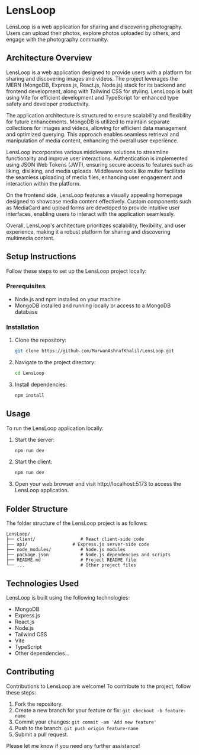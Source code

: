 # LensLoop

LensLoop is a web application for sharing and discovering photography. Users can upload their photos, explore photos uploaded by others, and engage with the photography community.



## Architecture Overview

LensLoop is a web application designed to provide users with a platform for sharing and discovering images and videos. The project leverages the MERN (MongoDB, Express.js, React.js, Node.js) stack for its backend and frontend development, along with Tailwind CSS for styling. LensLoop is built using Vite for efficient development and TypeScript for enhanced type safety and developer productivity.

The application architecture is structured to ensure scalability and flexibility for future enhancements. MongoDB is utilized to maintain separate collections for images and videos, allowing for efficient data management and optimized querying. This approach enables seamless retrieval and manipulation of media content, enhancing the overall user experience.

LensLoop incorporates various middleware solutions to streamline functionality and improve user interactions. Authentication is implemented using JSON Web Tokens (JWT), ensuring secure access to features such as liking, disliking, and media uploads. Middleware tools like multer facilitate the seamless uploading of media files, enhancing user engagement and interaction within the platform.

On the frontend side, LensLoop features a visually appealing homepage designed to showcase media content effectively. Custom components such as MediaCard and upload forms are developed to provide intuitive user interfaces, enabling users to interact with the application seamlessly.

Overall, LensLoop's architecture prioritizes scalability, flexibility, and user experience, making it a robust platform for sharing and discovering multimedia content.

## Setup Instructions

Follow these steps to set up the LensLoop project locally:

### Prerequisites

- Node.js and npm installed on your machine
- MongoDB installed and running locally or access to a MongoDB database

### Installation

1. Clone the repository:

   ```bash
   git clone https://github.com/MarwanAshrafKhalil/LensLoop.git
   ```

2. Navigate to the project directory:

   ```bash
   cd LensLoop
   ```

3. Install dependencies:

   ```bash
   npm install
   ```

## Usage

To run the LensLoop application locally:

1. Start the server:

   ```bash
   npm run dev
   ```

2. Start the client:

   ```bash
   npm run dev
   ```

3. Open your web browser and visit http://localhost:5173 to access the LensLoop application.

## Folder Structure

The folder structure of the LensLoop project is as follows:

```
LensLoop/
├── client/                 # React client-side code
├── api/                 # Express.js server-side code
├── node_modules/           # Node.js modules
├── package.json            # Node.js dependencies and scripts
├── README.md               # Project README file
└── ...                     # Other project files
```

## Technologies Used

LensLoop is built using the following technologies:

- MongoDB
- Express.js
- React.js
- Node.js
- Tailwind CSS
- Vite
- TypeScript
- Other dependencies...

## Contributing

Contributions to LensLoop are welcome! To contribute to the project, follow these steps:

1. Fork the repository.
2. Create a new branch for your feature or fix: `git checkout -b feature-name`
3. Commit your changes: `git commit -am 'Add new feature'`
4. Push to the branch: `git push origin feature-name`
5. Submit a pull request.

Please let me know if you need any further assistance!
